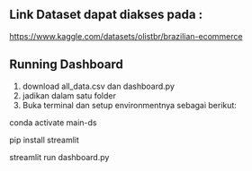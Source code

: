 ## Link Dataset dapat diakses pada : 
https://www.kaggle.com/datasets/olistbr/brazilian-ecommerce 

## Running Dashboard
1. download all_data.csv dan dashboard.py
2. jadikan dalam satu folder
3. Buka terminal dan setup environmentnya sebagai berikut: 

conda activate main-ds

pip install streamlit

streamlit run dashboard.py
